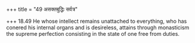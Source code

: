+++
title = "49 असक्तबुद्धिः सर्वत्र"

+++
18.49 He whose intellect remains unattached to everything, who has
conered his internal organs and is desireless, attains through
monasticism the supreme perfection consisting in the state of one free
from duties.

